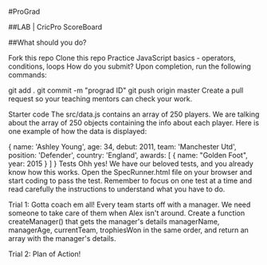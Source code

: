 #ProGrad

##LAB | CricPro ScoreBoard 

##What should you do?

Fork this repo
Clone this repo
Practice JavaScript basics - operators, conditions, loops
How do you submit?
Upon completion, run the following commands:

git add .
git commit -m "prograd ID"
git push origin master
Create a pull request so your teaching mentors can check your work.

Starter code
The src/data.js contains an array of 250 players. We are talking about the array of 250 objects containing the info about each player. Here is one example of how the data is displayed:

{
    name: 'Ashley Young',
    age: 34,
    debut: 2011,
    team: 'Manchester Utd',
    position: 'Defender',
    country: 'England',
    awards: [
        {
            name: "Golden Foot",
            year: 2015
        }
    ]
}
Tests
Ohh yes! We have our beloved tests, and you already know how this works. Open the SpecRunner.html file on your browser and start coding to pass the test. Remember to focus on one test at a time and read carefully the instructions to understand what you have to do.

Trial 1: Gotta coach em all!
Every team starts off with a manager. We need someone to take care of them when Alex isn't around. Create a function createManager() that gets the manager's details managerName, managerAge, currentTeam, trophiesWon in the same order, and return an array with the manager's details.

Trial 2: Plan of Action!
